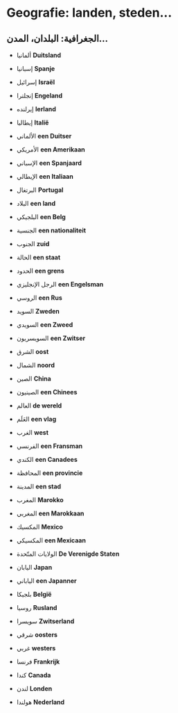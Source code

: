 <!-- header -->
<!-- endHeader -->

# Geografie: landen, steden...

## الجغرافية: البلدان، المدن...

- ألمانيا
**Duitsland**

- إسبانيا
**Spanje**

- إسرائيل
**Israël**

- إنجلترا
**Engeland**

- إيرلنده
**Ierland**

- إيطاليا
**Italië**

- الألماني
**een Duitser**

- الأمريكي
**een Amerikaan**

- الإسباني
**een Spanjaard**

- الإيطالي
**een Italiaan**

- البرتغال
**Portugal**

- البلاد
**een land**

- البلجيكي
**een Belg**

- الجنسية
**een nationaliteit**

- الجنوب
**zuid**

- الحالة
**een staat**

- الحدود
**een grens**

- الرجل الإنجليزي
**een Engelsman**

- الروسي
**een Rus**

- السويد
**Zweden**

- السويدي
**een Zweed**

- السويسريون
**een Zwitser**

- الشرق
**oost**

- الشمال
**noord**

- الصين
**China**

- الصينيون
**een Chinees**

- العالم
**de wereld**

- العَلَم
**een vlag**

- الغرب
**west**

- الفرنسي
**een Fransman**

- الكندي
**een Canadees**

- المحافظة
**een provincie**

- المدينة
**een stad**

- المغرب
**Marokko**

- المغربي
**een Marokkaan**

- المكسيك
**Mexico**

- المكسيكي
**een Mexicaan**

- الولايات المتّحدة
**De Verenigde Staten**

- اليابان
**Japan**

- الياباني
**een Japanner**

- بلجيكا
**België**

- روسيا
**Rusland**

- سويسرا
**Zwitserland**

- شرقي
**oosters**

- غربي
**westers**

- فرنسا
**Frankrijk**

- كندا
**Canada**

- لندن
**Londen**

- هولندا
**Nederland**

